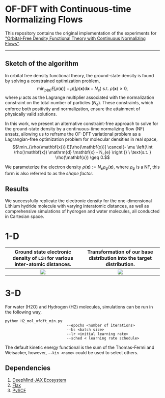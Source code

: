 # OF-DFT with Continuous-time Normalizing Flows

This repository contains the original implementation of the experiments for ["Orbital-Free Density Functional Theory with Continuous Normalizing Flows"](archive).

--------------------

## Sketch of the algorithm

In orbital free density functional theory, the ground-state density is found by solving a constrained optimization problem,
    $$\min_{\rho(\mathbf{x})}  E[\rho(\mathbf{x})] - \mu \left(\int \rho(\mathbf{x}) \mathrm{d} \mathbf{x} - N_{e} \right ) \ \text{s.t. } \rho(\mathbf{x}) \geq 0,$$ 
where $\mu$ acts as the Lagrange multiplier associated with the normalization constraint on the total number of particles $\left(N_{e}\right)$. These constraints, which enforce both positivity and normalization, 
ensure the attainment of physically valid solutions.

In this work, we present an alternative constraint-free approach to solve for the ground-state density by a continuous-time normalizing flow (NF) ansatz, allowing us to reframe the OF-DFT variational problem as a Lagrangian-free optimization problem for molecular densities in real space,
     $$\min_{\rho(\mathbf{x})}  E[\rho(\mathbf{x})] \cancel{- \mu \left(\int \rho(\mathbf{x}) \mathrm{d} \mathbf{x} - N_{e} \right )} \ \text{s.t. } \rho(\mathbf{x}) \geq 0.$$ 


We parameterize the electron density $\rho(\mathbf{x}) := N_{e}  \rho_{\phi}(\mathbf{x})$, where $\rho_{\phi}$ is a NF, this form is also referred to as the *shape factor*. 

## Results

We successfully replicate the electronic density for the one-dimensional Lithium hydride molecule with varying interatomic distances, as well as comprehensive simulations of hydrogen and water molecules, all conducted in
Cartesian space.

# 1-D 
|Ground state electronic density of $\texttt{LiH}$ for various inter-atomic distances.|Transformation of our base distribution into the target distribution.|
|:--:|:--:|
|![](https://github.com/RodrigoAVargasHdz/ofdft_normflows/blob/ml4phys2023/Assets/Figure_1.png)|![](https://github.com/RodrigoAVargasHdz/ofdft_normflows/blob/ml4phys2023/Assets/neural_ode_2_gif.gif)|

# 3-D 
For water (H2O) and Hydrogen (H2) molecules, simulations can be run in the following way,
```
python H2_mol_ofdft_min.py
                            --epochs <number of iterations>
                            --bs <batch size>
                            --lr <initial learning rate>
                            --sched < learning rate schedule>          
```
The default kinetic energy functional is the sum of the Thomas-Fermi and Weisacker, however, ``` --kin <name> ``` could be used to select others. 

## Dependencies

1. [DeepMind JAX Ecosystem]([jax.readthedocs.io/](https://deepmind.google/discover/blog/using-jax-to-accelerate-our-research/))
2. [Flax](flax.readthedocs.io/)
6. [PySCF](pyscf.org/)
